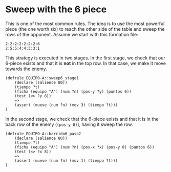 # Sweep with the 6 piece

This is one of the most common rules. The idea is to use the most powerful piece (the one worth six) to reach the other side of the table and sweep the rows of the opponent. Assume we start with this formation file:
```
2:2:2:2:2:2:2:6
2:5:5:4:4:3:3:1
```

This strategy is executed in two stages. In the first stage, we check that our 6-piece exists and that it is **not** in the top row. In that case, we make it move towards the enemy.
```
(defrule EQUIPO-A::sweep6_stage1
    (declare (salience 80))
    (tiempo ?t)
    (ficha (equipo "A") (num ?n) (pos-y ?y) (puntos 6))
    (test (<> ?y 8))
    =>
    (assert (mueve (num ?n) (mov 3) (tiempo ?t)))
)
```

In the second stage, we check that the 6-piece exists and that it is in the back row of the enemy (`(pos-y 8)`), having it sweep the row.
```
(defrule EQUIPO-A::barrido6_paso2
    (declare (salience 80))
    (tiempo ?t)
    (ficha (equipo "A") (num ?n) (pos-x ?x) (pos-y 8) (puntos 6))
    (test (<> ?x 8))
    =>
    (assert (mueve (num ?n) (mov 1) (tiempo ?t)))
)
```
